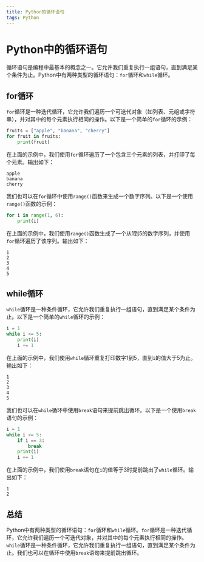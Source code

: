 ```yaml
---
title: Python的循环语句
tags: Python
---
```


# Python中的循环语句

循环语句是编程中最基本的概念之一。它允许我们重复执行一组语句，直到满足某个条件为止。Python中有两种类型的循环语句：`for`循环和`while`循环。<!--more-->

## for循环

`for`循环是一种迭代循环，它允许我们遍历一个可迭代对象（如列表、元组或字符串），并对其中的每个元素执行相同的操作。以下是一个简单的`for`循环的示例：

```python
fruits = ["apple", "banana", "cherry"]
for fruit in fruits:
    print(fruit)
```

在上面的示例中，我们使用`for`循环遍历了一个包含三个元素的列表，并打印了每个元素。输出如下：

```
apple
banana
cherry
```

我们也可以在`for`循环中使用`range()`函数来生成一个数字序列。以下是一个使用`range()`函数的示例：

```python
for i in range(1, 6):
    print(i)
```

在上面的示例中，我们使用`range()`函数生成了一个从1到5的数字序列，并使用`for`循环遍历了该序列。输出如下：

```
1
2
3
4
5
```

## while循环

`while`循环是一种条件循环，它允许我们重复执行一组语句，直到满足某个条件为止。以下是一个简单的`while`循环的示例：

```python
i = 1
while i <= 5:
    print(i)
    i += 1
```

在上面的示例中，我们使用`while`循环重复打印数字1到5，直到`i`的值大于5为止。输出如下：

```
1
2
3
4
5
```

我们也可以在`while`循环中使用`break`语句来提前跳出循环。以下是一个使用`break`语句的示例：

```python
i = 1
while i <= 5:
    if i == 3:
        break
    print(i)
    i += 1
```

在上面的示例中，我们使用`break`语句在`i`的值等于3时提前跳出了`while`循环。输出如下：

```
1
2
```

## 总结

Python中有两种类型的循环语句：`for`循环和`while`循环。`for`循环是一种迭代循环，它允许我们遍历一个可迭代对象，并对其中的每个元素执行相同的操作。`while`循环是一种条件循环，它允许我们重复执行一组语句，直到满足某个条件为止。我们也可以在循环中使用`break`语句来提前跳出循环。